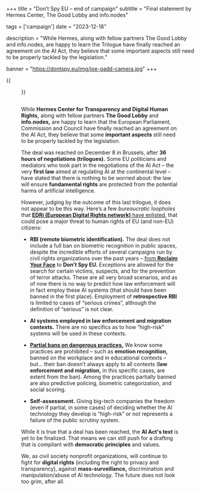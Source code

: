 +++
title = "Don’t Spy EU – end of campaign"
subtitle = "Final statement by Hermes Center, The Good Lobby and info.nodes"

tags = ['campaign']
date = "2023-12-18"

description = "While Hermes, along with fellow partners The Good Lobby and info.nodes, are happy to learn the Trilogue have finally reached an agreement on the AI Act, they believe that some important aspects still need to be properly tackled by the legislation."

banner = "https://dontspy.eu/img/joe-gadd-camera.jpg"
+++

{{<figure src="/img/joe-gadd-camera.jpg" >}}

## 

While **Hermes Center for Transparency and Digital Human Rights,** along with fellow partners **The Good Lobby** and **info.nodes,** are happy to learn that the European Parliament, Commission and Council have finally reached an agreement on the AI Act, they believe that some **important aspects** still need to be properly tackled by the legislation.

The deal was reached on December 8 in Brussels, after **36 hours of negotiations (trilogues).** Some EU politicians and mediators who took part in the negotiations of the AI Act – the very **first law** aimed at regulating AI at the continental level – have stated that there is nothing to be worried about: the law will ensure **fundamental rights** are protected from the potential harms of artificial intelligence.

However, judging by the outcome of this last trilogue, it does not appear to be this way. Here’s a few _bureaucratic loopholes_ that [**EDRi (European Digital Rights network)** have enlisted](https://edri.org/our-work/eu-ai-act-deal-reached-but-too-soon-to-celebrate/), that could pose a major threat to human rights of EU (and non-EU) citizens:

- **RBI (remote biometric identification).** The deal does not include a full ban on biometric recognition in public spaces, despite the incredible efforts of several campaigns run by civil rights organizations over the past years – [from **Reclaim Your Face**](https://reclaimyourface.eu/) to **Don’t Spy EU.** Exceptions are allowed for the search for certain victims, suspects, and for the prevention of terror attacks. These are all very broad scenarios, and as of now there is no way to predict how law enforcement will in fact employ these AI systems (that should have been banned in the first place). Employment of **retrospective RBI** is limited to cases of “serious crimes”, although the definition of “serious” is not clear.

- **AI systems employed in law enforcement and migration contexts.** There are no specifics as to how “high-risk” systems will be used in these contexts.

- [**Partial bans on dangerous practices.**](https://www.accessnow.org/whats-not-in-the-eu-ai-act-deal/) We know some practices are prohibited – such as **emotion recognition,** banned on the workplace and in educational contexts – but… their ban doesn’t always apply to all contexts (**law enforcement and migration,** in this specific cases, are extent from the ban). Among the practices partially banned are also predictive policing, biometric categorization, and social scoring.

- **Self-assessment.** Giving big-tech companies the freedom (even if partial, in some cases) of deciding whether the AI technology they develop is “high-risk” or not represents a failure of the public scrutiny system.

While it is true that a deal has been reached, the **AI Act's text** is yet to be finalized. That means we can still push for a drafting that is compliant with **democratic principles** and values.

We, as civil society nonprofit organizations, will continue to fight for **digital rights** (including the right to privacy and transparency), against **mass-surveillance,** discrimination and manipulation/abuse of AI technology. The future does not look too grim, after all.
